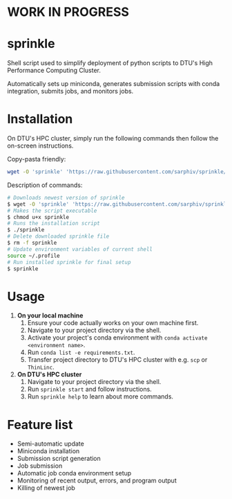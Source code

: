 # WORK IN PROGRESS

# sprinkle
Shell script used to simplify deployment of python scripts to DTU's High Performance Computing Cluster. 

Automatically sets up miniconda, generates submission scripts with conda integration, submits jobs, and monitors jobs. 


# Installation
On DTU's HPC cluster, simply run the following commands then follow the on-screen instructions.

Copy-pasta friendly:
```bash
wget -O 'sprinkle' 'https://raw.githubusercontent.com/sarphiv/sprinkle/main/bin/sprinkle' && chmod u+x sprinkle && ./sprinkle && rm -f sprinkle && source ~/.profile && sprinkle
```

Description of commands:
```bash
# Downloads newest version of sprinkle
$ wget -O 'sprinkle' 'https://raw.githubusercontent.com/sarphiv/sprinkle/main/bin/sprinkle'
# Makes the script executable
$ chmod u+x sprinkle
# Runs the installation script
$ ./sprinkle
# Delete downloaded sprinkle file
$ rm -f sprinkle
# Update environment variables of current shell
source ~/.profile
# Run installed sprinkle for final setup
$ sprinkle
```


# Usage
1. **On your local machine**
    1. Ensure your code actually works on your own machine first.
    0. Navigate to your project directory via the shell.
    0. Activate your project's conda environment with `conda activate <environment name>`.
    0. Run `conda list -e requirements.txt`.
    0. Transfer project directory to DTU's HPC cluster with e.g. `scp` or `ThinLinc`. 
2. **On DTU's HPC cluster**
    1. Navigate to your project directory via the shell.
    0. Run `sprinkle start` and follow instructions.
    0. Run `sprinkle help` to learn about more commands.


# Feature list
- Semi-automatic update
- Miniconda installation
- Submission script generation
- Job submission
- Automatic job conda environment setup
- Monitoring of recent output, errors, and program output
- Killing of newest job
